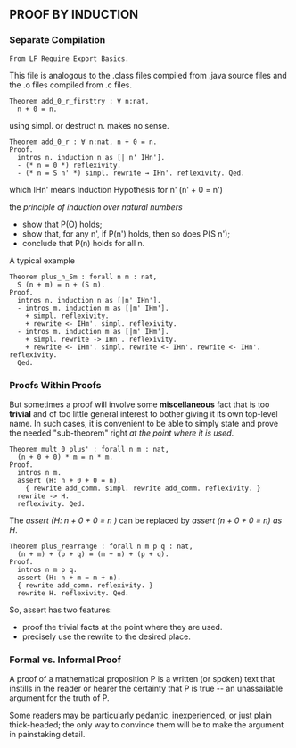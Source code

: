 ## PROOF BY INDUCTION

### Separate Compilation

``` Coq
From LF Require Export Basics.
```

This file is analogous to the .class files compiled from .java source files and the .o files compiled from .c files.

``` Coq
Theorem add_0_r_firsttry : ∀ n:nat,
  n + 0 = n.
```

using simpl. or destruct n. makes no sense. 

``` Coq
Theorem add_0_r : ∀ n:nat, n + 0 = n.
Proof.
  intros n. induction n as [| n' IHn'].
  - (* n = 0 *) reflexivity.
  - (* n = S n' *) simpl. rewrite → IHn'. reflexivity. Qed.
```

which IHn' means Induction Hypothesis for n' (n' + 0 = n')



the *principle of induction over natural numbers*

- show that P(O) holds;
- show that, for any n', if P(n') holds, then so does P(S n');
- conclude that P(n) holds for all n.



A typical example

``` Coq
Theorem plus_n_Sm : forall n m : nat,
  S (n + m) = n + (S m).
Proof.
  intros n. induction n as [|n' IHn'].
  - intros m. induction m as [|m' IHm'].
    + simpl. reflexivity.
    + rewrite <- IHm'. simpl. reflexivity.
  - intros m. induction m as [|m' IHm'].
    + simpl. rewrite -> IHn'. reflexivity. 
    + rewrite <- IHm'. simpl. rewrite <- IHn'. rewrite <- IHn'. reflexivity.
  Qed.
```



### Proofs Within Proofs

But sometimes a proof will involve some **miscellaneous** fact that is too **trivial** and of too little general interest to bother giving it its own top-level name. In such cases, it is convenient to be able to simply state and prove the needed "sub-theorem" right *at the point where it is used*.

``` Coq
Theorem mult_0_plus' : forall n m : nat,
  (n + 0 + 0) * m = n * m.
Proof.
  intros n m.
  assert (H: n + 0 + 0 = n).
    { rewrite add_comm. simpl. rewrite add_comm. reflexivity. }
  rewrite -> H.
  reflexivity. Qed.
```

The *assert (H: n + 0 + 0 = n )* can be replaced by *assert (n + 0 + 0 = n) as H*.

``` Coq
Theorem plus_rearrange : forall n m p q : nat,
  (n + m) + (p + q) = (m + n) + (p + q).
Proof.
  intros n m p q.
  assert (H: n + m = m + n).
  { rewrite add_comm. reflexivity. }
  rewrite H. reflexivity. Qed.
```

So, assert has two features: 

- proof the trivial facts at the point where they are used. 
- precisely use the rewrite to the desired place. 



### Formal vs. Informal Proof

A proof of a mathematical proposition P is a written (or spoken) text that instills in the reader or hearer the certainty that P is true -- an unassailable argument for the truth of P. 

Some readers may be particularly pedantic, inexperienced, or just plain thick-headed; the only way to convince them will be to make the argument in painstaking detail.
